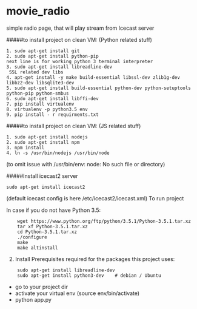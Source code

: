 # movie_radio
simple radio page, that will play stream from Icecast server

#####to install project on clean VM:
(Python related stuff)
```
1. sudo apt-get install git
2. sudo apt-get install python-pip
next line is for working python 3 terminal interpreter
3. sudo apt-get install libreadline-dev
 SSL related dev libs
4. apt-get install -y make build-essential libssl-dev zlib1g-dev libbz2-dev libsqlite3-dev
5. sudo apt-get install build-essential python-dev python-setuptools python-pip python-smbus
6. sudo apt-get install libffi-dev
7. pip install virtualenv
8. virtualenv -p python3.5 env
9. pip install - r requirments.txt
```
#####to install project on clean VM:
(JS related stuff)

```
1. sudo apt-get install nodejs
2. sudo apt-get install npm
3. npm install
4. ln -s /usr/bin/nodejs /usr/bin/node
```
(to omit issue with /usr/bin/env: node: No such file or directory)
 
 #####Install icecast2 server
```
sudo apt-get install icecast2
```
(default icecast config is here /etc/icecast2/icecast.xml)
To run project

In case if you do not  have Python 3.5:
```
    wget https://www.python.org/ftp/python/3.5.1/Python-3.5.1.tar.xz
    tar xf Python-3.5.1.tar.xz
    cd Python-3.5.1.tar.xz
    ./configure
    make
    make altinstall
```
2. Install Prerequisites required for the packages this project uses:

```
    sudo apt-get install libreadline-dev 
    sudo apt-get install python3-dev    # debian / Ubuntu
```


- go to your project dir
- activate your virtual env
(source env/bin/activate)
- python app.py
 
